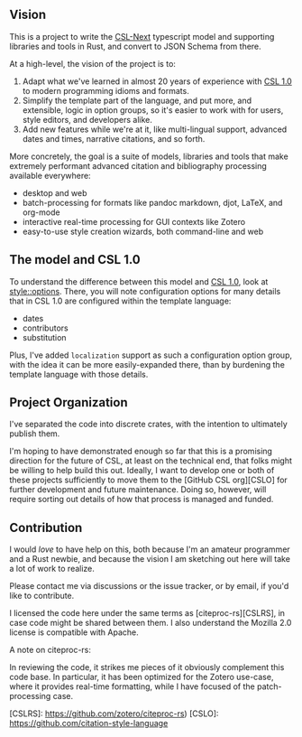 ## Vision

This is a project to write the [CSL-Next][CSLNJS] typescript model and supporting libraries and tools in Rust, and convert to JSON Schema from there.

At a high-level, the vision of the project is to:

1. Adapt what we've learned in almost 20 years of experience with [CSL 1.0][CSL] to modern programming idioms and formats.
2. Simplify the template part of the language, and put more, and extensible, logic in option groups, so it's easier to work with for users, style editors, and developers alike.
3. Add new features while we're at it, like multi-lingual support, advanced dates and times, narrative citations, and so forth.

More concretely, the goal is a suite of models, libraries and tools that make extremely performant advanced citation and bibliography processing available everywhere: 

- desktop and web
- batch-processing for formats like pandoc markdown, djot, LaTeX, and org-mode
- interactive real-time processing for GUI contexts like Zotero
- easy-to-use style creation wizards, both command-line and web

## The model and CSL 1.0

To understand the difference between this model and [CSL 1.0][CSL], look at [style::options][CSLNO]. 
There, you will note configuration options for many details that in CSL 1.0 are configured within the template language:

- dates
- contributors
- substitution

Plus, I've added `localization` support as such a configuration option group, with the idea it can be more easily-expanded there, than by burdening the template language with those details.

## Project Organization

I've separated the code into discrete crates, with the intention to ultimately publish them.

I'm hoping to have demonstrated enough so far that this is a promising direction for the future of CSL, at least on the technical end, that folks might be willing to help build this out. 
Ideally, I want to develop one or both of these projects sufficiently to move them to the [GitHub CSL org][CSLO] for further development and future maintenance. 
Doing so, however, will require sorting out details of how that process is managed and funded.

## Contribution

I would _love_ to have help on this, both because I'm an amateur programmer and a Rust newbie, and because the vision I am sketching out here will take a lot of work to realize.

Please contact me via discussions or the issue tracker, or by email, if you'd like to contribute.

I licensed the code here under the same terms as [citeproc-rs][CSLRS], in case code might be shared between them. 
I also understand the Mozilla 2.0 license is compatible with Apache.

A note on citeproc-rs:

In reviewing the code, it strikes me pieces of it obviously complement this code base. 
In particular, it has been optimized for the Zotero use-case, where it provides real-time formatting, while I have focused of the patch-processing case.

[CSL]: https://citationstyles.org/
[CSLNJS]: https://github.com/bdarcus/csl-next
[CSLNO]: https://github.com/bdarcus/csln/blob/main/style/src/options.rs
[CSLRS]: https://github.com/zotero/citeproc-rs)
[CSLO]: https://github.com/citation-style-language
